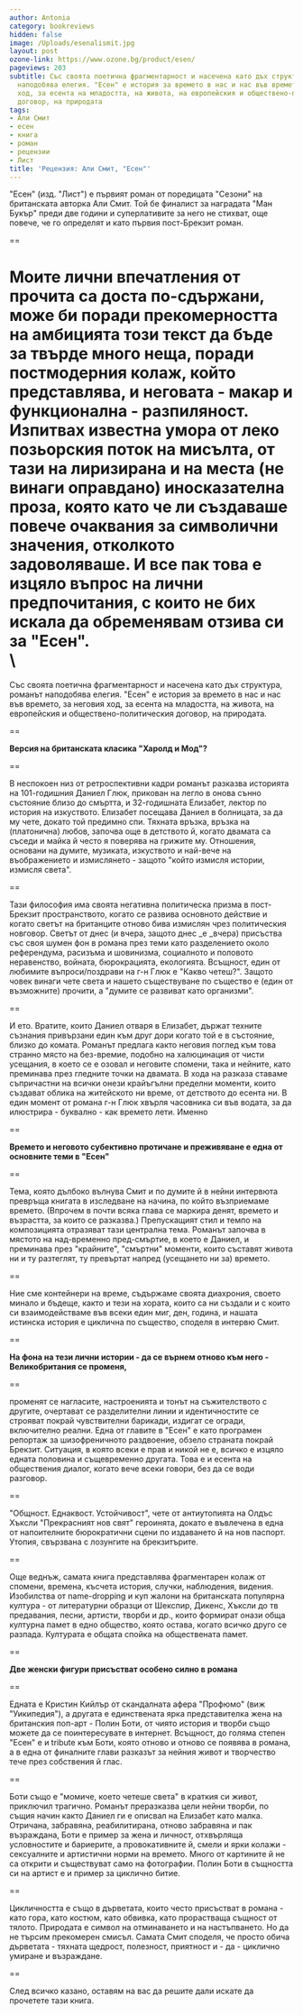 ```yaml
---
author: Antonia
category: bookreviews
hidden: false
image: /Uploads/esenalismit.jpg
layout: post
ozone-link: https://www.ozone.bg/product/esen/
pageviews: 203
subtitle: Със своята поетична фрагментарност и насечена като дъх структура, романът
  наподобява елегия. "Есен" е история за времето в нас и нас във времето, за неговия
  ход, за есента на младостта, на живота, на европейския и обществено-политическия
  договор, на природата
tags:
- Али Смит
- есен
- книга
- роман
- рецензии
- Лист
title: 'Рецензия: Али Смит, "Есен"'
---
```


"Есен" (изд. "Лист") е първият роман от поредицата "Сезони" на британската авторка Али Смит. Той бе финалист за наградата "Ман Букър" преди две години и суперлативите за него не стихват, още повече, че го определят и като първия пост-Брекзит роман. 

\==

Моите лични впечатления от прочита са доста по-сдържани, може би поради прекомерността на амбицията този текст да бъде за твърде много неща, поради постмодерния колаж, който представлява, и неговата - макар и функционална - разпиляност. Изпитвах известна умора от леко позьорския поток на мисълта, от тази на лиризирана и на места (не винаги оправдано) иносказателна проза, която като че ли създаваше повече очаквания за символични значения, отколкото задоволяваше. И все пак това е изцяло въпрос на лични предпочитания, с които не бих искала да обременявам отзива си за "Есен". \
\
==

Със своята поетична фрагментарност и насечена като дъх структура, романът наподобява елегия. "Есен" е история за времето в нас и нас във времето, за неговия ход, за есента на младостта, на живота, на европейския и обществено-политическия договор, на природата.

\==

**Версия на британската класика "Харолд и Мод"?**

\==

В неспокоен низ от ретроспективни кадри романът разказва историята на 101-годишния Даниел Глюк, прикован на легло в онова сънно състояние близо до смъртта, и 32-годишната Елизабет, лектор по история на изкуството. Елизабет посещава Даниел в болницата, за да му чете, докато той предимно спи. Тяхната връзка, връзка на (платонична) любов, започва още в детството й, когато двамата са съседи и майка й често я поверява на грижите му. Отношения, основани на думите, музиката, изкуството и най-вече на въображението и измислянето - защото "който измисля истории, измисля света". 

\==

Тази философия има своята негативна политическа призма в пост-Брекзит пространството, когато се развива основното действие и когато светът на британците отново бива измислян чрез политическия новговор. Светът от днес (и вчера, защото днес _е _вчера) присъства със своя шумен фон в романа през теми като разделението около референдума, расизъма и шовинизма, социалното и половото неравенство, войната, бюрокрацията, екологията. Всъщност, един от любимите въпроси/поздрави на г-н Глюк е "Какво четеш?". Защото човек винаги чете света и нашето съществуване по същество е (един от възможните) прочити, а "думите се развиват като организми".  

\==

И ето. Вратите, които Даниел отваря в Елизабет, държат техните съзнания привързани един към друг дори когато той е в състояние, близко до комата. Романът предлага както неговия поглед към това странно място на без-времие, подобно на халюцинация от чисти усещания, в което се е озовал и неговите спомени, така и нейните, като преминава през гледните точки на двамата. В хода на разказа ставаме съпричастни на всички онези крайъгълни пределни моменти, които създават облика на житейското ни време, от детството до есента ни. В един момент от романа г-н Глюк хвърля часовника си във водата, за да илюстрира - буквално - как времето лети. Именно

\==

**Времето и неговото субективно протичане и преживяване е една от основните теми в "Есен"**

\==

Тема, която дълбоко вълнува Смит и по думите й в нейни интервюта превръща книгата в изследване на начина, по който възприемаме времето. (Впрочем в почти всяка глава се маркира денят, времето и възрастта, за които се разказва.) Препускащият стил и темпо на композицията отразяват тази централна тема. Романът започва в мястото на над-временно пред-смъртие, в което е Даниел, и преминава през "крайните", "смъртни" моменти, които съставят живота ни и ту разтеглят, ту превъртат напред (усещането ни за) времето. 

\==

Ние сме контейнери на време, съдържаме своята диахрония, своето минало и бъдеще, както и тези на хората, които са ни създали и с които си взаимодействаме във всеки един миг, ден, година, и нашата истинска история е циклична по същество, споделя в интервю Смит. 

\==

**На фона на тези лични истории - да се върнем отново към него - Великобритания се променя,**

\== 

променят се нагласите, настроенията и тонът на съжителството с другите, очертават се разделителни линии и идентичностите се строяват покрай чувствителни барикади, издигат се огради, включително реални. Една от главите в "Есен" е като програмен репортаж за шизофреничното раздвоение, обзело страната покрай Брекзит. Ситуация, в която всеки е прав и никой не е, всичко е изцяло едната половина и същевременно другата. Това е и есента на обществения диалог, когато вече всеки говори, без да се води разговор. 

\==

"Общност. Еднаквост. Устойчивост", чете от антиутопията на Олдъс Хъксли "Прекрасният нов свят" героинята, докато е въвлечена в една от напоителните бюрократични сцени по издаването й на нов паспорт. Утопия, свързвана с лозунгите на брекзитърите.

\==

Още веднъж, самата книга представлява фрагментарен колаж от спомени, времена, късчета история, случки, наблюдения, видения. Изобилства от name-dropping и куп жалони на британската популярна култура - от литературни образци от Шекспир, Дикенс, Хъксли до тв предавания, песни, артисти, творби и др., които формират онази обща културна памет в едно общество, която остава, когато всичко друго се разпада. Културата е общата спойка на обществената памет. 

\==

**Две женски фигури присъстват особено силно в романа**

\==

Едната е Кристин Кийлър от скандалната афера "Профюмо" (виж "Уикипедия"), а другата е единствената ярка представителка жена на британския поп-арт - Полин Боти, от чиято история и творби също можете да се поинтересувате в интернет. Всъщност, до голяма степен "Есен" е и tribute към Боти, която отново и отново се появява в романа, а в една от финалните глави разказът за нейния живот и творчество тече през собствения й глас. 

\==

Боти също е "момиче, което четеше света" в краткия си живот, приключил трагично. Романът преразказва цели нейни творби, по същия начин както Даниел ги е описвал на Елизабет като малка. Отричана, забравяна, реабилитирана, отново забравяна и пак възраждана, Боти е пример за жена и личност, отхвърляща условностите и бариерите, а провокативните й, смели и ярки колажи - сексуалните и артистични норми на времето. Много от картините й не са открити и съществуват само на фотографии. Полин Боти в същността си на артист е и пример за циклично битие. 

\==

Цикличността е също в дърветата, които често присъстват в романа - като гора, като костюм, като обвивка, като прорастваща същност от тялото. Природата е символ на отминаването и на настъпването. Но да не търсим прекомерен смисъл. Самата Смит споделя, че просто обича дърветата - тяхната щедрост, полезност, приятност и - да - циклично умиране и възраждане. 

\==

След всичко казано, оставям на вас да решите дали искате да прочетете тази книга.